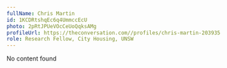 ```yaml
---
fullName: Chris Martin
id: 1KCDRtshqEc6q4UmmccEcU
photo: 2pRtJPUeVOcCeUoQqksAMg
profileUrl: https://theconversation.com//profiles/chris-martin-203935
role: Research Fellow, City Housing, UNSW
---
```

No content found